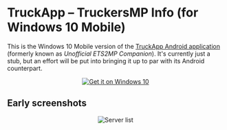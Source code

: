 # TruckApp – TruckersMP Info (for Windows 10 Mobile) 
This is the Windows 10 Mobile version of the [TruckApp Android application](https://github.com/uruba/TruckApp) (formerly known as *Unofficial ETS2MP Companion*). It's currently just a stub, but an effort will be put into bringing it up to par with its Android counterpart.

<p align="center">
  <a href="https://www.microsoft.com/store/apps/9nblggh4qsf0?ocid=badge"><img src="https://assets.windowsphone.com/d86ab9b4-2f3d-4a94-92f8-1598073e7343/English_Get_it_Win_10_InvariantCulture_Default.png" srcset="https://assets.windowsphone.com/5d2bd562-d242-4538-85f4-857d6457404b/English_Get_it_Win_10_InvariantCulture_Default.png 2x"  alt="Get it on Windows 10" /></a>
</p>

## Early screenshots

<p align="center">
  <img src="https://cloud.githubusercontent.com/assets/4870410/13691759/98454348-e73b-11e5-86b4-97fc6a36589d.png" alt="Server list"/>
</p>
